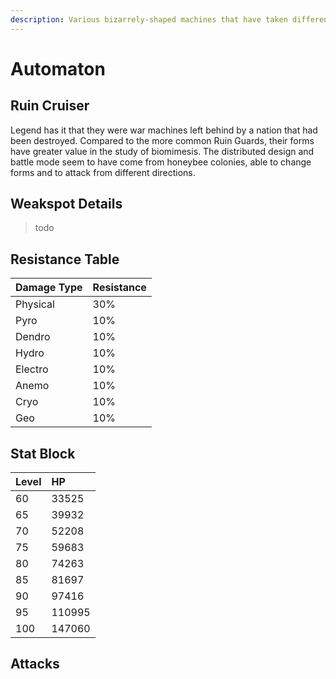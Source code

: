 ```yaml
---
description: Various bizarrely-shaped machines that have taken different forms and functions to adapt to different goals..
---
```


# Automaton

## Ruin Cruiser

Legend has it that they were war machines left behind by a nation that had been destroyed. Compared to the more common Ruin Guards, their forms have greater value in the study of biomimesis. The distributed design and battle mode seem to have come from honeybee colonies, able to change forms and to attack from different directions.

## Weakspot Details

> todo

## Resistance Table

| Damage Type | Resistance |
| :--- | :--- |
| Physical | 30% |
| Pyro | 10% |
| Dendro | 10% |
| Hydro | 10% |
| Electro | 10% |
| Anemo | 10% |
| Cryo | 10% |
| Geo | 10% |

## Stat Block

| Level | HP |
| :--- | :--- |
| 60 | 33525 |
| 65 | 39932 |
| 70 | 52208 |
| 75 | 59683 |
| 80 | 74263 |
| 85 | 81697 |
| 90 | 97416 |
| 95 | 110995 |
| 100 | 147060 |

## Attacks

